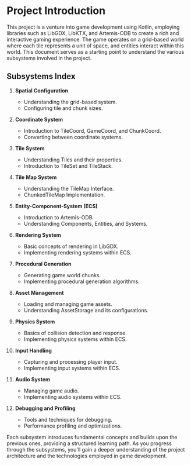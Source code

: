 # Project Introduction

This project is a venture into game development using Kotlin, employing libraries such as LibGDX, LibKTX, and Artemis-ODB to create a rich and interactive gaming experience. The game operates on a grid-based world where each tile represents a unit of space, and entities interact within this world. This document serves as a starting point to understand the various subsystems involved in the project.

## Subsystems Index

1. **Spatial Configuration**
    - Understanding the grid-based system.
    - Configuring tile and chunk sizes.

2. **Coordinate System**
    - Introduction to TileCoord, GameCoord, and ChunkCoord.
    - Converting between coordinate systems.

3. **Tile System**
    - Understanding Tiles and their properties.
    - Introduction to TileSet and TileStack.

4. **Tile Map System**
    - Understanding the TileMap Interface.
    - ChunkedTileMap Implementation.

5. **Entity-Component-System (ECS)**
    - Introduction to Artemis-ODB.
    - Understanding Components, Entities, and Systems.

6. **Rendering System**
    - Basic concepts of rendering in LibGDX.
    - Implementing rendering systems within ECS.

7. **Procedural Generation**
    - Generating game world chunks.
    - Implementing procedural generation algorithms.

8. **Asset Management**
    - Loading and managing game assets.
    - Understanding AssetStorage and its configurations.

9. **Physics System**
    - Basics of collision detection and response.
    - Implementing physics systems within ECS.

10. **Input Handling**
    - Capturing and processing player input.
    - Implementing input systems within ECS.

11. **Audio System**
    - Managing game audio.
    - Implementing audio systems within ECS.

12. **Debugging and Profiling**
    - Tools and techniques for debugging.
    - Performance profiling and optimizations.

Each subsystem introduces fundamental concepts and builds upon the previous ones, providing a structured learning path. As you progress through the subsystems, you'll gain a deeper understanding of the project architecture and the technologies employed in game development.

